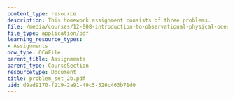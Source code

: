 ```yaml
---
content_type: resource
description: This homework assignment consists of three problems.
file: /media/courses/12-808-introduction-to-observational-physical-oceanography-fall-2004/d9ad9170f2192a9149c5526c463b71d0_problem_set_2b.pdf
file_type: application/pdf
learning_resource_types:
- Assignments
ocw_type: OCWFile
parent_title: Assignments
parent_type: CourseSection
resourcetype: Document
title: problem_set_2b.pdf
uid: d9ad9170-f219-2a91-49c5-526c463b71d0
---
```

